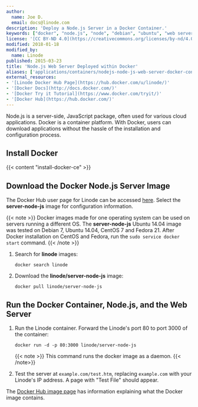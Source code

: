 ```yaml
---
author:
  name: Joe D.
  email: docs@linode.com
description: 'Deploy a Node.js Server in a Docker Container.'
keywords: ["docker", "node.js", "node", "debian", "ubuntu", "web server", "javascript", "container"]
license: '[CC BY-ND 4.0](https://creativecommons.org/licenses/by-nd/4.0)'
modified: 2018-01-18
modified_by:
  name: Linode
published: 2015-03-23
title: 'Node.js Web Server Deployed within Docker'
aliases: ['applications/containers/nodejs-node-js-web-server-docker-container/']
external_resources:
- '[Linode Docker Hub Page](https://hub.docker.com/u/linode/)'
- '[Docker Docs](http://docs.docker.com/)'
- '[Docker Try it Tutorial](https://www.docker.com/tryit/)'
- '[Docker Hub](https://hub.docker.com/)'
---
```


Node.js is a server-side, JavaScript package, often used for various cloud applications. Docker is a container platform. With Docker, users can download applications without the hassle of the installation and configuration process.

## Install Docker

{{< content "install-docker-ce" >}}

## Download the Docker Node.js Server Image
The Docker Hub user page for Linode can be accessed [here](https://hub.docker.com/u/linode/). Select the **server-node-js** image for configuration information.

{{< note >}}
Docker images made for one operating system can be used on servers running a different OS. The **server-node-js** Ubuntu 14.04 image was tested on Debian 7, Ubuntu 14.04, CentOS 7 and Fedora 21. After Docker installation on CentOS and Fedora, run the `sudo service docker start` command.
{{< /note >}}

1.  Search for **linode** images:

        docker search linode

2.  Download the **linode/server-node-js** image:

        docker pull linode/server-node-js

## Run the Docker Container, Node.js, and the Web Server

1.  Run the Linode container. Forward the Linode's port 80 to port 3000 of the container:

        docker run -d -p 80:3000 linode/server-node-js

    {{< note >}}
This command runs the docker image as a daemon.
{{< /note>}}

2.  Test the server at `example.com/test.htm`, replacing `example.com` with your Linode's IP address. A page with "Test File" should appear.

The [Docker Hub image page](https://registry.hub.docker.com/u/linode/server-node-js/) has information explaining what the Docker image contains.
